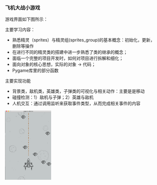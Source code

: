 ### 飞机大战小游戏

游戏界面如下图所示：

主要学习内容：
- 熟悉精灵（sprites）与精灵组(sprites_group)的基本概念：初始化，更新，删除等操作
- 在进行不同的精灵类的搭建中进一步熟悉了类的继承的概念；
- 面临一个完整的项目开发时，如何对项目进行拆解和细化；
- 面向对象的核心思想，实际的对象 -> 代码；
- Pygame库里的部分函数

主要实现功能
- 背景类，敌机类，英雄类，子弹类的可视化与相关动作：主要是是移动
- 碰撞检测：1）敌机与子弹；2）英雄与敌机
- 人机交互：通过调用监听来获取事件类型，从而完成相关事件的内容

<img src="https://github.com/zhaohyin/The_War_of_Airplane/blob/master/PIC/GUI.png" width="30%" height="30%">

